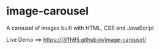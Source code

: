 # image-carousel
A carousel of images built with HTML, CSS and JavaScript

Live Demo ==> https://j3ffh95.github.io/image-carousel/
